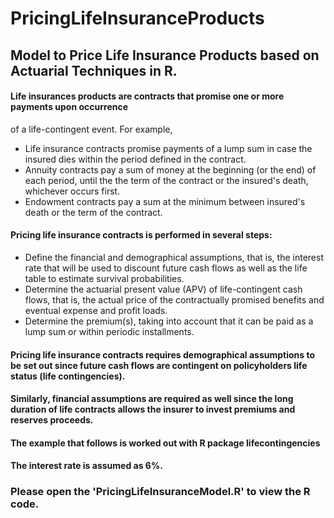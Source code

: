 # PricingLifeInsuranceProducts
## Model to Price Life Insurance Products based on Actuarial Techniques in R.

#### Life insurances products are contracts that promise one or more payments upon occurrence
of a life-contingent event. For example,
* Life insurance contracts promise payments of a lump sum in case the insured dies within the period defined in the contract.
* Annuity contracts pay a sum of money at the beginning (or the end) of each period, until the the term of the contract or the insured's death, whichever occurs first.
* Endowment contracts pay a sum at the minimum between insured's death or the term of the contract.

#### Pricing life insurance contracts is performed in several steps:
* Define the financial and demographical assumptions, that is, the interest rate that will be used to discount future cash flows as well as the life table to estimate survival probabilities.
* Determine the actuarial present value (APV) of life-contingent cash flows, that is, the actual price of the contractually promised benefits and eventual expense and profit loads.
* Determine the premium(s), taking into account that it can be paid as a lump sum or within periodic installments.

#### Pricing life insurance contracts requires demographical assumptions to be set out since future cash flows are contingent on policyholders life status (life contingencies).
#### Similarly, financial assumptions are required as well since the long duration of life contracts allows the insurer to invest premiums and reserves proceeds.
#### The example that follows is worked out with R package lifecontingencies
#### The interest rate is assumed as 6%.

### Please open the 'PricingLifeInsuranceModel.R' to view the R code.


